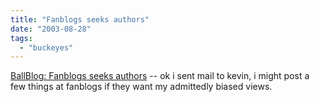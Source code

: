 ```yaml
---
title: "Fanblogs seeks authors"
date: "2003-08-28"
tags: 
  - "buckeyes"
---
```


[BallBlog: Fanblogs seeks authors](http://www.ballblog.com/archives/000366.html "BallBlog: Fanblogs seeks authors") -- ok i sent mail to kevin, i might post a few things at fanblogs if they want my admittedly biased views.
